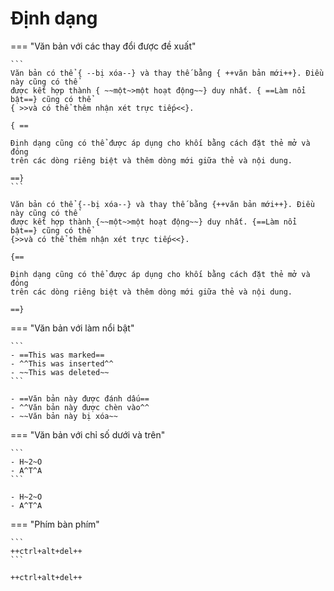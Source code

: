 # Định dạng


=== "Văn bản với các thay đổi được đề xuất"
    
    ```
    Văn bản có thể { --bị xóa--} và thay thế bằng { ++văn bản mới++}. Điều này cũng có thể 
    được kết hợp thành { ~~một~>một hoạt động~~} duy nhất. { ==Làm nổi bật==} cũng có thể 
    { >>và có thể thêm nhận xét trực tiếp<<}.
    
    { ==
    
    Định dạng cũng có thể được áp dụng cho khối bằng cách đặt thẻ mở và đóng
    trên các dòng riêng biệt và thêm dòng mới giữa thẻ và nội dung.
    
    ==}
    ```
    
    Văn bản có thể {--bị xóa--} và thay thế bằng {++văn bản mới++}. Điều này cũng có thể 
    được kết hợp thành {~~một~>một hoạt động~~} duy nhất. {==Làm nổi bật==} cũng có thể 
    {>>và có thể thêm nhận xét trực tiếp<<}.
    
    {==
    
    Định dạng cũng có thể được áp dụng cho khối bằng cách đặt thẻ mở và đóng
    trên các dòng riêng biệt và thêm dòng mới giữa thẻ và nội dung.
    
    ==}
    
=== "Văn bản với làm nổi bật"
    
    ```
    - ==This was marked==
    - ^^This was inserted^^
    - ~~This was deleted~~
    ```
    
    - ==Văn bản này được đánh dấu==
    - ^^Văn bản này được chèn vào^^
    - ~~Văn bản này bị xóa~~
    
=== "Văn bản với chỉ số dưới và trên"
    
    ```
    - H~2~O
    - A^T^A
    ```
    
    - H~2~O
    - A^T^A
    
=== "Phím bàn phím"
    
    ```
    ++ctrl+alt+del++
    ```
    
    ++ctrl+alt+del++